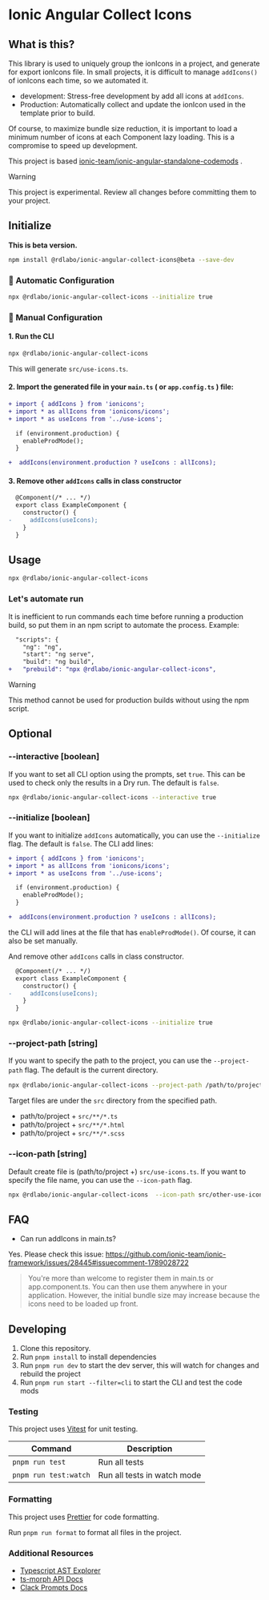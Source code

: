 # Ionic Angular Collect Icons

## What is this?

This library is used to uniquely group the ionIcons in a project, and generate for export ionIcons file. In small projects, it is difficult to manage `addIcons()` of ionIcons each time, so we automated it.

- development: Stress-free development by add all icons at `addIcons`.
- Production: Automatically collect and update the ionIcon used in the template prior to build.

Of course, to maximize bundle size reduction, it is important to load a minimum number of icons at each Component lazy loading. This is a compromise to speed up development.

This project is based [ionic-team/ionic-angular-standalone-codemods](https://github.com/ionic-team/ionic-angular-standalone-codemods) .

> [!WARNING]
> This project is experimental. Review all changes before committing them to your project.


## Initialize

__This is beta version.__

```bash
npm install @rdlabo/ionic-angular-collect-icons@beta --save-dev
```

### 🤖 Automatic Configuration

```bash
npx @rdlabo/ionic-angular-collect-icons --initialize true
```

### 📝 Manual Configuration

#### 1. Run the CLI

```bash
npx @rdlabo/ionic-angular-collect-icons
```

This will generate `src/use-icons.ts`.

#### 2. Import the generated file in your `main.ts` ( or `app.config.ts` ) file:

```diff
+ import { addIcons } from 'ionicons';
+ import * as allIcons from 'ionicons/icons';
+ import * as useIcons from '../use-icons';

  if (environment.production) {
    enableProdMode();
  }

+  addIcons(environment.production ? useIcons : allIcons);
```

#### 3. Remove other `addIcons` calls in class constructor

```diff
  @Component(/* ... */)
  export class ExampleComponent {
    constructor() {
-     addIcons(useIcons);
    }
  }
```

## Usage

```bash
npx @rdlabo/ionic-angular-collect-icons
```

### Let's automate run

It is inefficient to run commands each time before running a production build, so put them in an npm script to automate the process. Example: 

```diff
  "scripts": {
    "ng": "ng",
    "start": "ng serve",
    "build": "ng build",
+   "prebuild": "npx @rdlabo/ionic-angular-collect-icons",
```

> [!WARNING]
> This method cannot be used for production builds without using the npm script.

## Optional

### --interactive [boolean]

If you want to set all CLI option using the prompts, set `true`. This can be used to check only the results in a Dry run.
The default is `false`.

```bash
npx @rdlabo/ionic-angular-collect-icons --interactive true
```

### --initialize [boolean]

If you want to initialize `addIcons` automatically, you can use the `--initialize` flag. The default is `false`. The CLI add lines:

```diff
+ import { addIcons } from 'ionicons';
+ import * as allIcons from 'ionicons/icons';
+ import * as useIcons from '../use-icons';

  if (environment.production) {
    enableProdMode();
  }

+  addIcons(environment.production ? useIcons : allIcons);  
```

the CLI will add lines at the file that has `enableProdMode()`. Of course, it can also be set manually.

And remove other `addIcons` calls in class constructor.

```diff
  @Component(/* ... */)
  export class ExampleComponent {
    constructor() {
-     addIcons(useIcons);
    }
  }
```

```bash
npx @rdlabo/ionic-angular-collect-icons --initialize true
```

### --project-path [string]

If you want to specify the path to the project, you can use the `--project-path` flag. The default is the current directory.　

```bash
npx @rdlabo/ionic-angular-collect-icons --project-path /path/to/project
```

Target files are under the `src` directory from the specified path.
- path/to/project + `src/**/*.ts`
- path/to/project + `src/**/*.html`
- path/to/project + `src/**/*.scss`

### --icon-path [string]

Default create file is (path/to/project +) `src/use-icons.ts`. If you want to specify the file name, you can use the `--icon-path` flag.

```bash
npx @rdlabo/ionic-angular-collect-icons  --icon-path src/other-use-icons.ts
```

## FAQ

- Can run addIcons in main.ts?

Yes. Please check this issue: https://github.com/ionic-team/ionic-framework/issues/28445#issuecomment-1789028722

> You're more than welcome to register them in main.ts or app.component.ts. You can then use them anywhere in your application. However, the initial bundle size may increase because the icons need to be loaded up front.

## Developing

1. Clone this repository.
2. Run `pnpm install` to install dependencies
3. Run `pnpm run dev` to start the dev server, this will watch for changes and rebuild the project
4. Run `pnpm run start --filter=cli` to start the CLI and test the code mods

### Testing

This project uses [Vitest](https://vitest.dev/) for unit testing.

| Command               | Description                 |
| --------------------- | --------------------------- |
| `pnpm run test`       | Run all tests               |
| `pnpm run test:watch` | Run all tests in watch mode |

### Formatting

This project uses [Prettier](https://prettier.io/) for code formatting.

Run `pnpm run format` to format all files in the project.

### Additional Resources

- [Typescript AST Explorer](https://ts-ast-viewer.com/)
- [ts-morph API Docs](https://ts-morph.com/)
- [Clack Prompts Docs](https://github.com/natemoo-re/clack/tree/main/packages/prompts#readme)
